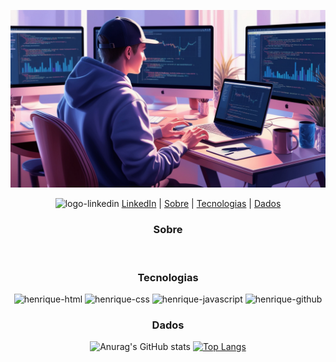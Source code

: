 
![Olá](https://github.com/Henriquevianam/henriquevianam/blob/main/Header.png)

<p align="center">
  <img width="25" height="15" alt="logo-linkedin" src="https://cdn.jsdelivr.net/gh/devicons/devicon/icons/linkedin/linkedin-original.svg" /> <a href="https://www.linkedin.com/in/henrique-viana-monteiro-8a8a78107/" target="_blank"> LinkedIn</a> |
  <a href="#sobre">Sobre</a> |
  <a href="#tecnologias">Tecnologias</a> |
  <a href="#dados">Dados</a>
 </p>



<div align="center">

### Sobre
  
<div style="display: inline_block" align="left"><br/>
  
  <!-- - Olá, sou um Desenvolvedor Web Full-Stack. -->
  <!-- - Tenho bastante afinidade com ReactJS, estilização, lógica e estou a procura de oportunidades. -->
  
</div>

### Tecnologias
  
<div style="display: inline_block" align="center">

  <img width="45" height="40" alt="henrique-html"  src="https://cdn.jsdelivr.net/gh/devicons/devicon/icons/html5/html5-plain-wordmark.svg" />
  <img width="45" height="40" alt="henrique-css"  src="https://cdn.jsdelivr.net/gh/devicons/devicon/icons/css3/css3-plain-wordmark.svg" />
  <img width="45" height="40" alt="henrique-javascript"  src="https://cdn.jsdelivr.net/gh/devicons/devicon/icons/javascript/javascript-plain.svg" />
  <!-- <img width="45" height="40" alt="henrique-typescript"  src="https://cdn.jsdelivr.net/gh/devicons/devicon/icons/typescript/typescript-plain.svg" />  -->
  <!-- <img width="45" height="40" alt="henrique-react"  src="https://cdn.jsdelivr.net/gh/devicons/devicon/icons/react/react-original-wordmark.svg" /> -->
  <!-- <img width="45" height="40" alt="henrique-mysql"  src="https://cdn.jsdelivr.net/gh/devicons/devicon/icons/mysql/mysql-original-wordmark.svg" /> -->
  <!-- <img width="45" height="40" alt="henrique-nodejs"  src="https://cdn.jsdelivr.net/gh/devicons/devicon/icons/nodejs/nodejs-original-wordmark.svg" /> -->
  <img width="45" height="40" alt="henrique-github" src="https://cdn.jsdelivr.net/gh/devicons/devicon/icons/github/github-original-wordmark.svg" />
  <!-- <img width="45" height="40" alt="henrique-git"  src="https://cdn.jsdelivr.net/gh/devicons/devicon/icons/git/git-original-wordmark.svg" /> -->

</div>

### Dados
  
<div style="display: inline_block">
  
![Anurag's GitHub stats](https://github-readme-stats.vercel.app/api?username=Henriquevianam&theme=dark&show_icons=true) [![Top Langs](https://github-readme-stats.vercel.app/api/top-langs/?username=Henriquevianam&layout=compact&theme=dark&show)](https://github.com/Henriquevianam/github-readme-stats)

</div>

  
</div>  

<!--
**Henriquevianam/Henriquevianam** is a ✨ _special_ ✨ repository because its `README.md` (this file) appears on your GitHub profile.
<h2 align="center" style="color:red">  "Olá Mundo" Henrique aqui ☺️💻 </h2>

Here are some ideas to get you started:

- 🔭 I’m currently working on ...
- 🌱 I’m currently learning ...
- 👯 I’m looking to collaborate on ...
- 🤔 I’m looking for help with ...
- 💬 Ask me about ...
- 📫 How to reach me: ...
- 😄 Pronouns: ...
- ⚡ Fun fact: ...
-->

